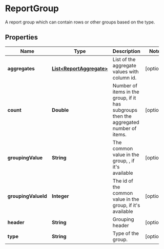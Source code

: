 

# ReportGroup

A report group which can contain rows or other groups based on the type.

## Properties

Name | Type | Description | Notes
------------ | ------------- | ------------- | -------------
**aggregates** | [**List&lt;ReportAggregate&gt;**](ReportAggregate.md) | List of the aggregate values with column id. |  [optional]
**count** | **Double** | Number of items in the group, if it has subgroups then the aggregated number of items. |  [optional]
**groupingValue** | **String** | The common value in the group, , if it&#39;s available |  [optional]
**groupingValueId** | **Integer** | The id of the common value in the group, if it&#39;s available |  [optional]
**header** | **String** | Grouping header |  [optional]
**type** | **String** | Type of the group. |  [optional]



